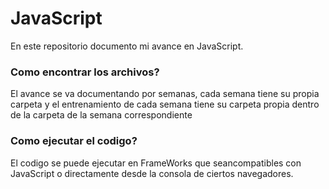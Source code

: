 # JavaScript

En este repositorio documento mi avance en JavaScript.

### Como encontrar los archivos?

El avance se va documentando por semanas, cada semana tiene su propia carpeta y el entrenamiento de cada semana tiene su carpeta propia dentro de la carpeta de la semana correspondiente

### Como ejecutar el codigo?

El codigo se puede ejecutar en FrameWorks que seancompatibles con JavaScript o directamente desde la consola de ciertos navegadores.

